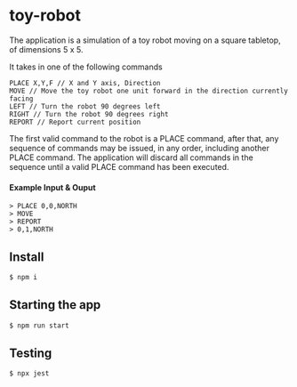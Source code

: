 # toy-robot
The application is a simulation of a toy robot moving on a square tabletop, of dimensions 5 x 5.

It takes in one of the following commands
```
PLACE X,Y,F // X and Y axis, Direction
MOVE // Move the toy robot one unit forward in the direction currently facing
LEFT // Turn the robot 90 degrees left
RIGHT // Turn the robot 90 degrees right
REPORT // Report current position
```

The first valid command to the robot is a PLACE command, after that, any sequence of
commands may be issued, in any order, including another PLACE command. The application
will discard all commands in the sequence until a valid PLACE command has been
executed.

#### Example Input & Ouput

```
> PLACE 0,0,NORTH
> MOVE
> REPORT
> 0,1,NORTH
```


## Install
```bash
$ npm i
```

## Starting the app
```bash
$ npm run start
```

## Testing
```bash
$ npx jest
```
